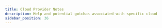 ```yaml
---
title: Cloud Provider Notes
description: Help and potential gotchas associated with specific cloud providers.
sidebar_position: 36
---
```


<head>
  <link rel="canonical" href="https://main--longhornio-docusaurus.netlify.app/index"/>
</head>
